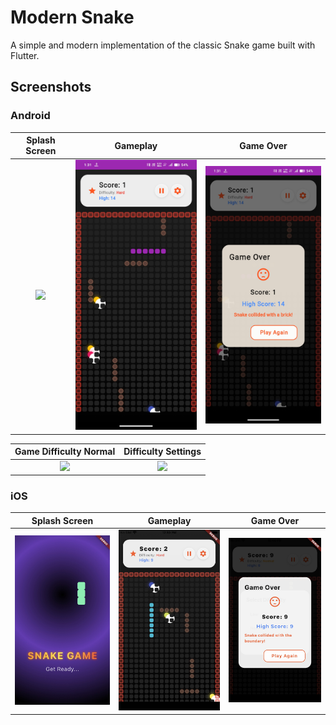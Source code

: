 # Modern Snake

A simple and modern implementation of the classic Snake game built with Flutter.

## Screenshots

### Android

| Splash Screen | Gameplay | Game Over |
| :---: | :---: | :---: |
| <img src="assets/Screenshots/Splash screen.gif" width="250"> | <img src="assets/Screenshots/gameplay1 .jpg" width="250"> | <img src="assets/Screenshots/game over.jpg" width="250"> |

| Game Difficulty Normal | Difficulty Settings |
| :---: | :---: |
| <img src="assets/Screenshots/Game difficulty normal.gif" width="250"> | <img src="assets/Screenshots/difficulty settings.gif" width="250"> |

### iOS

| Splash Screen | Gameplay | Game Over |
| :---: | :---: | :---: |
| <img src="assets/Screenshots/ios splash.png" width="250"> | <img src="assets/Screenshots/ios gameplay 1.png" width="250"> | <img src="assets/Screenshots/ios game over.png" width="250"> |
  
